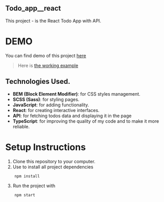 ## Todo_app__react

This project - is the React Todo App with API.

# DEMO
You can find demo of this project <a href="https://Tetiana-Hishchak.github.io/Todo_app__react/" target="_blank"> here </a>

> Here is [the working example](https://mate-academy.github.io/react_todo-app-with-api/)

## Technologies Used.
- **BEM (Block Element Modifier)**: for  CSS styles  management.
- **SCSS (Sass)**: for  styling pages.
- **JavaScript**: for adding functionality.
- **React**: for creating interactive interfaces.
- **API**: for fetching todos data and displaying it in the page
- **TypeScript**: for improving the quality of my code and to make it more reliable.


# Setup Instructions
1.	Clone this repository to your computer.
2.	Use to install all project dependencies
```
    npm install
```
3.	Run the project with
```
    npm start
```


